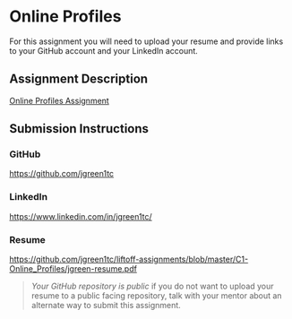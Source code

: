 # Online Profiles
For this assignment you will need to upload your resume and provide links to your GitHub account and your LinkedIn account.

## Assignment Description
[Online Profiles Assignment](https://education.launchcode.org/liftoff/modules/assignments/online-profiles)

## Submission Instructions
 
### GitHub
https://github.com/jgreen1tc 

### LinkedIn
https://www.linkedin.com/in/jgreen1tc/

### Resume
https://github.com/jgreen1tc/liftoff-assignments/blob/master/C1-Online_Profiles/jgreen-resume.pdf

> *Your GitHub repository is public* if you do not want to upload your resume to a public facing repository, talk with your mentor about an alternate way to submit this assignment.
